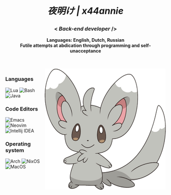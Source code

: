 <div align="center">

<h1 align="center">
  
 *夜明け | x44annie*

</h1> 

### < *Back-end  developer* />


**Languages: English, Dutch, Russian**<br>
**Futile attempts at abdication through programming and self-unacceptance**

<br>
<br>
</div>

<img align="right" src="585965054f6ae202fedf285f.png" width="380px" height="380px">


### Languages
![Lua](https://img.shields.io/badge/Lua%20-FFFFFF?style=for-the-badge&logo=lua&logoColor=000000)
![Bash](https://img.shields.io/badge/Bash%20-FFFFFF?style=for-the-badge&logo=gnu-bash&logoColor=000000)
![Java](https://img.shields.io/badge/Java%20-FFFFFF?style=for-the-badge&logo=spring&logoColor=000000)

### Code Editors  
![Emacs](https://img.shields.io/badge/%20Emacs-FFFFFF?style=for-the-badge&logo=gnuemacs&logoColor=000000)
![Neovim](https://img.shields.io/badge/%20Neovim-FFFFFF?style=for-the-badge&logo=neovim&logoColor=000000)
![Intellij IDEA](https://img.shields.io/badge/%20Intellij_IDEA-FFFFFF?style=for-the-badge&logo=intellijidea&logoColor=000000)


### Operating system
![Arch](https://img.shields.io/badge/Arch%20-FFFFFF?style=for-the-badge&logo=arch-linux&logoColor=000000)
![NixOS](https://img.shields.io/badge/NixOS%20-FFFFFF?style=for-the-badge&logo=nixos&logoColor=000000)
![MacOS](https://img.shields.io/badge/MacOS%20-FFFFFF?style=for-the-badge&logo=macos&logoColor=000000)

